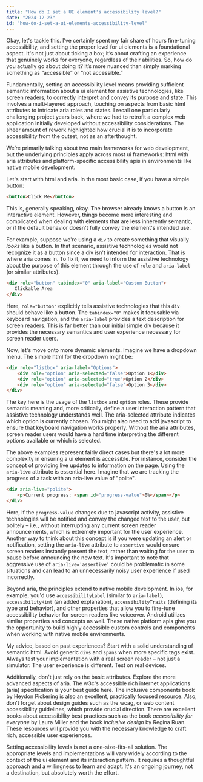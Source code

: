 ```yaml
---
title: "How do I set a UI element's accessibility level?"
date: "2024-12-23"
id: "how-do-i-set-a-ui-elements-accessibility-level"
---
```


Okay, let's tackle this. I’ve certainly spent my fair share of hours fine-tuning accessibility, and setting the proper level for ui elements is a foundational aspect. It's not just about ticking a box; it’s about crafting an experience that genuinely works for everyone, regardless of their abilities. So, how do you actually go about doing it? It’s more nuanced than simply marking something as “accessible” or “not accessible.”

Fundamentally, setting an accessibility level means providing sufficient semantic information about a ui element for assistive technologies, like screen readers, to correctly interpret and convey its purpose and state. This involves a multi-layered approach, touching on aspects from basic html attributes to intricate aria roles and states. I recall one particularly challenging project years back, where we had to retrofit a complex web application initially developed without accessibility considerations. The sheer amount of rework highlighted how crucial it is to incorporate accessibility from the outset, not as an afterthought.

We’re primarily talking about two main frameworks for web development, but the underlying principles apply across most ui frameworks: html with aria attributes and platform-specific accessibility apis in environments like native mobile development.

Let's start with html and aria. In the most basic case, if you have a simple button:

```html
<button>Click Me</button>
```

This is, generally speaking, okay. The browser already knows a button is an interactive element. However, things become more interesting and complicated when dealing with elements that are less inherently semantic, or if the default behavior doesn't fully convey the element's intended use.

For example, suppose we're using a `div` to create something that visually *looks* like a button. In that scenario, assistive technologies would not recognize it as a button since a div isn't intended for interaction. That is where aria comes in. To fix it, we need to inform the assistive technology about the purpose of this element through the use of `role` and `aria-label` (or similar attributes).

```html
<div role="button" tabindex="0" aria-label="Custom Button">
   Clickable Area
</div>
```

Here, `role="button"` explicitly tells assistive technologies that this `div` should behave like a button. The `tabindex="0"` makes it focusable via keyboard navigation, and the `aria-label` provides a text description for screen readers. This is far better than our initial simple div because it provides the necessary semantics and user experience necessary for screen reader users.

Now, let's move onto more dynamic elements. Imagine we have a dropdown menu. The simple html for the dropdown might be:

```html
<div role="listbox" aria-label="Options">
    <div role="option" aria-selected="false">Option 1</div>
    <div role="option" aria-selected="true">Option 2</div>
    <div role="option" aria-selected="false">Option 3</div>
</div>
```

The key here is the usage of the `listbox` and `option` roles. These provide semantic meaning and, more critically, define a user interaction pattern that assistive technology understands well. The aria-selected attribute indicates which option is currently chosen. You might also need to add javascript to ensure that keyboard navigation works properly. Without the aria attributes, screen reader users would have a hard time interpreting the different options available or which is selected.

The above examples represent fairly direct cases but there's a lot more complexity in ensuring a ui element is accessible. For instance, consider the concept of providing live updates to information on the page. Using the `aria-live` attribute is essential here. Imagine that we are tracking the progress of a task with an aria-live value of "polite".

```html
<div aria-live="polite">
    <p>Current progress: <span id="progress-value">0%</span></p>
</div>
```

Here, if the `progress-value` changes due to javascript activity, assistive technologies will be notified and convey the changed text to the user, but politely – i.e., without interrupting any current screen reader announcements, which is extremely important for the user experience. Another way to think about this concept is if you were updating an alert or notification, setting the `aria-live` attribute to `assertive` would ensure screen readers instantly present the text, rather than waiting for the user to pause before announcing the new text. It's important to note that aggressive use of `aria-live='assertive'` could be problematic in some situations and can lead to an unnecessarily noisy user experience if used incorrectly.

Beyond aria, the principles extend to native mobile development. In ios, for example, you'd use `accessibilityLabel` (similar to `aria-label`), `accessibilityHint` (an added explanation), `accessibilityTraits` (defining its type and behavior), and other properties that allow you to fine-tune accessibility behavior for screen readers like voiceover. Android utilizes similar properties and concepts as well. These native platform apis give you the opportunity to build highly accessible custom controls and components when working with native mobile environments.

My advice, based on past experiences? Start with a solid understanding of semantic html. Avoid generic `divs` and `spans` when more specific tags exist. Always test your implementation with a real screen reader – not just a simulator. The user experience is different. Test on real devices.

Additionally, don't just rely on the basic attributes. Explore the more advanced aspects of aria. The w3c's accessible rich internet applications (aria) specification is your best guide here. The inclusive components book by Heydon Pickering is also an excellent, practically focused resource. Also, don't forget about design guides such as the wcag, or web content accessibility guidelines, which provide crucial direction. There are excellent books about accessibility best practices such as the book *accessibility for everyone* by Laura Miller and the book *inclusive design* by Regina Ruan. These resources will provide you with the necessary knowledge to craft rich, accessible user experiences.

Setting accessibility levels is not a one-size-fits-all solution. The appropriate levels and implementations will vary widely according to the context of the ui element and its interaction pattern. It requires a thoughtful approach and a willingness to learn and adapt. It's an ongoing journey, not a destination, but absolutely worth the effort.
